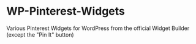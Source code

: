 WP-Pinterest-Widgets
====================

Various Pinterest Widgets for WordPress from the official Widget Builder (except the "Pin It" button)
